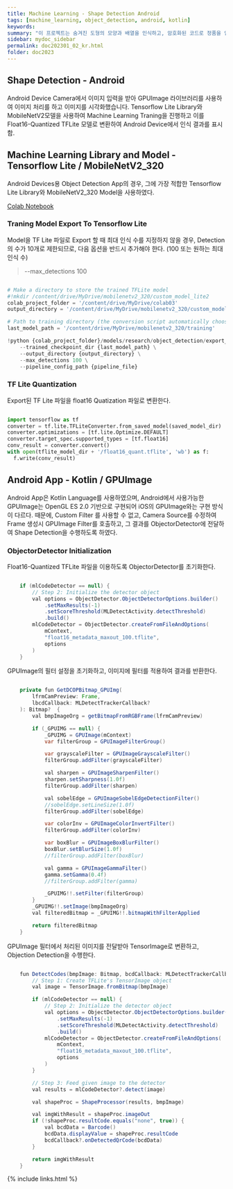 ```yaml
---
title: Machine Learning - Shape Detection Android
tags: [machine_learning, object_detection, android, kotlin]
keywords:
summary: "이 프로젝트는 숨겨진 도형의 모양과 배열을 인식하고, 암호화된 코드로 정품을 인증하는 소프트웨어 개발 프로젝트이며, 2023년 6월 ~ 12월 진행되었음"
sidebar: mydoc_sidebar
permalink: doc202301_02_kr.html
folder: doc2023
---
```


## Shape Detection - Android

Android Device Camera에서 이미지 입력을 받아 GPUImage 라이브러리를 사용하여 이미지 처리를 하고 이미지를 시각화했습니다. Tensorflow Lite Library와 MobileNetV2모델을 사용하여 Machine Learning Traning을 진행하고 이를 Float16-Quantized TFLite 모델로 변환하여 Android Device에서 인식 결과를 표시함.


## Machine Learning Library and Model - Tensorflow Lite / MobileNetV2_320

Android Devices용 Object Detection App의 경우, 그에 가장 적합한 Tensorflow Lite Library와 MobileNetV2_320 Model을 사용하였다.

[Colab Notebook](20230813_MobilenetV2_320_Train_TFLite2_Object_Detction_Model.ipynb)



### Traning Model Export To Tensorflow Lite

Model을 TF Lite 파일로 Export 할 때 최대 인식 수를 지정하지 않을 경우, Detection의 수가 10개로 제한되므로, 다음 옵션을 반드시 추가해야 한다. (100 또는 원하는 최대 인식 수)
> --max_detections 100

```python

# Make a directory to store the trained TFLite model
#!mkdir /content/drive/MyDrive/mobilenetv2_320/custom_model_lite2
colab_project_folder = '/content/drive/MyDrive/colab03'
output_directory = '/content/drive/MyDrive/mobilenetv2_320/custom_model_lite2'

# Path to training directory (the conversion script automatically chooses the highest checkpoint file)
last_model_path = '/content/drive/MyDrive/mobilenetv2_320/training'

!python {colab_project_folder}/models/research/object_detection/export_tflite_graph_tf2.py \
    --trained_checkpoint_dir {last_model_path} \
    --output_directory {output_directory} \
    --max_detections 100 \
    --pipeline_config_path {pipeline_file}


```

### TF Lite Quantization

Export된 TF Lite 파일을 float16 Quatization 파일로 변환한다. 

```python

import tensorflow as tf
converter = tf.lite.TFLiteConverter.from_saved_model(saved_model_dir)
converter.optimizations = [tf.lite.Optimize.DEFAULT]
converter.target_spec.supported_types = [tf.float16]
conv_result = converter.convert()
with open(tflite_model_dir + '/float16_quant.tflite', 'wb') as f:
  f.write(conv_result)

```

## Android App - Kotlin / GPUImage

Android App은 Kotlin Language를 사용하였으며, Android에서 사용가능한 GPUImage는 OpenGL ES 2.0 기반으로 구현되어 iOS의 GPUImage와는 구현 방식이 다르다. 때문에, Custom Filter 를 사용할 수 없고, Camera Source를 수정하여 Frame 생성시 GPUImage Filter를 호출하고, 그 결과를 ObjectorDetector에 전달하여 Shape Detection을 수행하도록 하였다.

### ObjectorDetector Initialization

Float16-Quantized TFLite 파일을 이용하도록 ObjectorDetector를 초기화한다.

```Java

    if (mlCodeDetector == null) {
        // Step 2: Initialize the detector object
        val options = ObjectDetector.ObjectDetectorOptions.builder()
            .setMaxResults(-1)
            .setScoreThreshold(MLDetectActivity.detectThreshold)
            .build()
        mlCodeDetector = ObjectDetector.createFromFileAndOptions(
            mContext,
            "float16_metadata_maxout_100.tflite",
            options
        )
    }

```

GPUImage의 필터 설정을 초기화하고, 이미지에 필터를 적용하여 결과를 반환한다.

```Java

    private fun GetDCOPBitmap_GPUImg(
        lfrmCamPreview: Frame,
        lbcdCallback: MLDetectTrackerCallback?
    ): Bitmap?  {
        val bmpImageOrg = getBitmapFromRGBFrame(lfrmCamPreview)

        if (_GPUIMG == null) {
            _GPUIMG = GPUImage(mContext)
            var filterGroup = GPUImageFilterGroup()

            var grayscaleFilter = GPUImageGrayscaleFilter()
            filterGroup.addFilter(grayscaleFilter)

            val sharpen = GPUImageSharpenFilter()
            sharpen.setSharpness(1.0f)
            filterGroup.addFilter(sharpen)

            val sobelEdge = GPUImageSobelEdgeDetectionFilter()
            //sobelEdge.setLineSize(1.0f)
            filterGroup.addFilter(sobelEdge)

            var colorInv = GPUImageColorInvertFilter()
            filterGroup.addFilter(colorInv)

            var boxBlur = GPUImageBoxBlurFilter()
            boxBlur.setBlurSize(1.0f)
            //filterGroup.addFilter(boxBlur)

            val gamma = GPUImageGammaFilter()
            gamma.setGamma(0.4f)
            //filterGroup.addFilter(gamma)

            _GPUIMG!!.setFilter(filterGroup)
        }
        _GPUIMG!!.setImage(bmpImageOrg)
        val filteredBitmap = _GPUIMG!!.bitmapWithFilterApplied

        return filteredBitmap
    }


```

GPUImage 필터에서 처리된 이미지를 전달받아 TensorImage로 변환하고, Objection Detection을 수행한다.

```Java

    fun DetectCodes(bmpImage: Bitmap, bcdCallback: MLDetectTrackerCallback?): Bitmap? {
        // Step 1: Create TFLite's TensorImage object
        val image = TensorImage.fromBitmap(bmpImage)

        if (mlCodeDetector == null) {
            // Step 2: Initialize the detector object
            val options = ObjectDetector.ObjectDetectorOptions.builder()
                .setMaxResults(-1)
                .setScoreThreshold(MLDetectActivity.detectThreshold)
                .build()
            mlCodeDetector = ObjectDetector.createFromFileAndOptions(
                mContext,
                "float16_metadata_maxout_100.tflite",
                options
            )
        }

        // Step 3: Feed given image to the detector
        val results = mlCodeDetector?.detect(image)

        val shapeProc = ShapeProcessor(results, bmpImage)

        val imgWithResult = shapeProc.imageOut
        if (!shapeProc.resultCode.equals("none", true)) {
            val bcdData = Barcode()
            bcdData.displayValue = shapeProc.resultCode
            bcdCallback?.onDetectedQrCode(bcdData)
        }

        return imgWithResult
    }


```









{% include links.html %}
